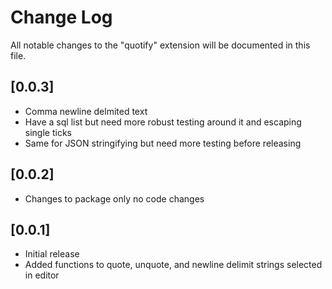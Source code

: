 # Change Log
All notable changes to the "quotify" extension will be documented in this file.

## [0.0.3]
- Comma newline delmited text
- Have a sql list but need more robust testing around it and escaping single ticks
- Same for JSON stringifying but need more testing before releasing

## [0.0.2]
- Changes to package only no code changes

## [0.0.1]
- Initial release
- Added functions to quote,  unquote, and newline delimit strings selected in editor